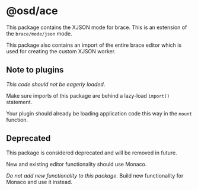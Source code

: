# @osd/ace

This package contains the XJSON mode for brace. This is an extension of the `brace/mode/json` mode.

This package also contains an import of the entire brace editor which is used for creating the custom XJSON worker.

## Note to plugins
_This code should not be eagerly loaded_.

Make sure imports of this package are behind a lazy-load `import()` statement.

Your plugin should already be loading application code this way in the `mount` function.

## Deprecated

This package is considered deprecated and will be removed in future.

New and existing editor functionality should use Monaco.

_Do not add new functionality to this package_. Build new functionality for Monaco and use it instead.
